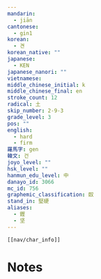 ```yaml
---
mandarin:
  - jiān
cantonese:
  - gin1
korean:
  - 견
korean_native: ""
japanese:
  - KEN
japanese_nanori: ""
vietnamese:
middle_chinese_initial: k
middle_chinese_final: en
stroke_count: 12
radical: 土
skip_number: 2-9-3
grade_level: 3
pos: ""
english:
  - hard
  - firm
羅馬字: gen
韓文: 건
joyo_level: ""
hsk_level: ""
hanmun_edu_level: 中
danayo_id: 3066
mc_id: 756
graphemic_classification: 臤
stand_in: 堅硬
aliases:
  - 鏗
  - 坚
---
```

```meta-bind-embed
[[nav/char_info]]
```

# Notes
